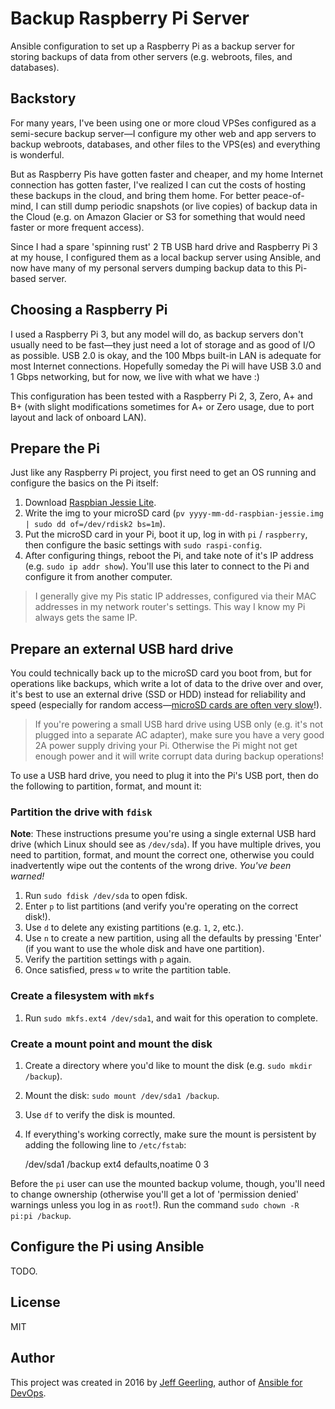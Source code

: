 # Backup Raspberry Pi Server

Ansible configuration to set up a Raspberry Pi as a backup server for storing backups of data from other servers (e.g. webroots, files, and databases).

## Backstory

For many years, I've been using one or more cloud VPSes configured as a semi-secure backup server—I configure my other web and app servers to backup webroots, databases, and other files to the VPS(es) and everything is wonderful.

But as Raspberry Pis have gotten faster and cheaper, and my home Internet connection has gotten faster, I've realized I can cut the costs of hosting these backups in the cloud, and bring them home. For better peace-of-mind, I can still dump periodic snapshots (or live copies) of backup data in the Cloud (e.g. on Amazon Glacier or S3 for something that would need faster or more frequent access).

Since I had a spare 'spinning rust' 2 TB USB hard drive and Raspberry Pi 3 at my house, I configured them as a local backup server using Ansible, and now have many of my personal servers dumping backup data to this Pi-based server.

## Choosing a Raspberry Pi

I used a Raspberry Pi 3, but any model will do, as backup servers don't usually need to be fast—they just need a lot of storage and as good of I/O as possible. USB 2.0 is okay, and the 100 Mbps built-in LAN is adequate for most Internet connections. Hopefully someday the Pi will have USB 3.0 and 1 Gbps networking, but for now, we live with what we have :)

This configuration has been tested with a Raspberry Pi 2, 3, Zero, A+ and B+ (with slight modifications sometimes for A+ or Zero usage, due to port layout and lack of onboard LAN).

## Prepare the Pi

Just like any Raspberry Pi project, you first need to get an OS running and configure the basics on the Pi itself:

  1. Download [Raspbian Jessie Lite](https://www.raspberrypi.org/downloads/raspbian/).
  2. Write the img to your microSD card (`pv yyyy-mm-dd-raspbian-jessie.img | sudo dd of=/dev/rdisk2 bs=1m`).
  3. Put the microSD card in your Pi, boot it up, log in with `pi` / `raspberry`, then configure the basic settings with `sudo raspi-config`.
  4. After configuring things, reboot the Pi, and take note of it's IP address (e.g. `sudo ip addr show`). You'll use this later to connect to the Pi and configure it from another computer.

> I generally give my Pis static IP addresses, configured via their MAC addresses in my network router's settings. This way I know my Pi always gets the same IP.

## Prepare an external USB hard drive

You could technically back up to the microSD card you boot from, but for operations like backups, which write a lot of data to the drive over and over, it's best to use an external drive (SSD or HDD) instead for reliability and speed (especially for random access—[microSD cards are often very slow](http://www.pidramble.com/wiki/benchmarks/microsd-cards)!).

> If you're powering a small USB hard drive using USB only (e.g. it's not plugged into a separate AC adapter), make sure you have a very good 2A power supply driving your Pi. Otherwise the Pi might not get enough power and it will write corrupt data during backup operations!

To use a USB hard drive, you need to plug it into the Pi's USB port, then do the following to partition, format, and mount it:

### Partition the drive with `fdisk`

**Note**: These instructions presume you're using a single external USB hard drive (which Linux should see as `/dev/sda`). If you have multiple drives, you need to partition, format, and mount the correct one, otherwise you could inadvertently wipe out the contents of the wrong drive. _You've been warned!_

  1. Run `sudo fdisk /dev/sda` to open fdisk.
  2. Enter `p` to list partitions (and verify you're operating on the correct disk!).
  3. Use `d` to delete any existing partitions (e.g. `1`, `2`, etc.).
  4. Use `n` to create a new partition, using all the defaults by pressing 'Enter' (if you want to use the whole disk and have one partition).
  5. Verify the partition settings with `p` again.
  6. Once satisfied, press `w` to write the partition table.

### Create a filesystem with `mkfs`

  1. Run `sudo mkfs.ext4 /dev/sda1`, and wait for this operation to complete.

### Create a mount point and mount the disk

  1. Create a directory where you'd like to mount the disk (e.g. `sudo mkdir /backup`).
  2. Mount the disk: `sudo mount /dev/sda1 /backup`.
  3. Use `df` to verify the disk is mounted.
  4. If everything's working correctly, make sure the mount is persistent by adding the following line to `/etc/fstab`:
        
        /dev/sda1       /backup         ext4    defaults,noatime  0       3

Before the `pi` user can use the mounted backup volume, though, you'll need to change ownership (otherwise you'll get a lot of 'permission denied' warnings unless you log in as `root`!). Run the command `sudo chown -R pi:pi /backup`.

## Configure the Pi using Ansible

TODO.

## License

MIT

## Author

This project was created in 2016 by [Jeff Geerling](http://www.jeffgeerling.com/), author of [Ansible for DevOps](http://www.jeffgeerling.com/).
